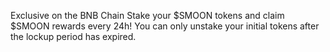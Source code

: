 Exclusive on the BNB Chain Stake your $SMOON tokens and claim $SMOON rewards every 24h! You can only unstake your initial tokens after the lockup period has expired.
